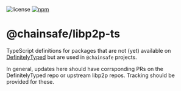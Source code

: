 ![license](https://img.shields.io/badge/License-Apache%202.0-blue?logo=apache&style=flat-square)
[![npm](https://img.shields.io/npm/v/@chainsafe/libp2p-ts?logo=npm&style=flat-square)](https://www.npmjs.com/package/@chainsafe/libp2p-ts)

# @chainsafe/libp2p-ts

TypeScript definitions for packages that are not (yet) available on [DefinitelyTyped](https://github.com/DefinitelyTyped/DefinitelyTyped) but are used in `@chainsafe` projects.

In general, updates here should have corrsponding PRs on the DefinitelyTyped repo or upstream libp2p repos. Tracking should be provided for these.
